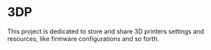 # 3DP

This project is dedicated to store and share 3D printers settings and resources, like firmware configurations and so forth.
